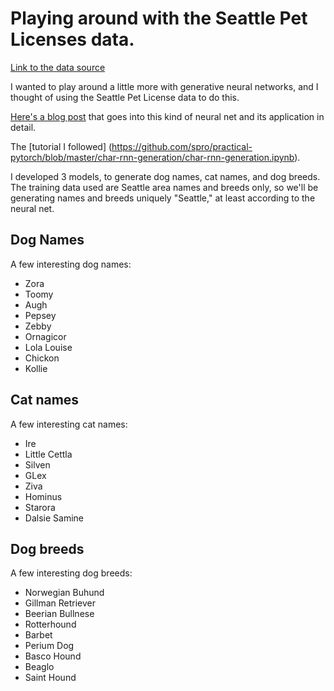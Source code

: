 # Playing around with the Seattle Pet Licenses data.
[Link to the data source](https://data.seattle.gov/Community/Seattle-Pet-Licenses/jguv-t9rb)

I wanted to play around a little more with generative neural networks, and I thought of using the Seattle Pet License data to do this.

[Here's a blog post](http://karpathy.github.io/2015/05/21/rnn-effectiveness/) that goes into this kind of neural net and its application in detail.

The [tutorial I followed] (https://github.com/spro/practical-pytorch/blob/master/char-rnn-generation/char-rnn-generation.ipynb).

I developed 3 models, to generate dog names, cat names, and dog breeds.
The training data used are Seattle area names and breeds only, so we'll be generating names and breeds uniquely "Seattle," at least according to the neural net.

## Dog Names
A few interesting dog names:
  - Zora
  - Toomy
  - Augh
  - Pepsey
  - Zebby
  - Ornagicor
  - Lola Louise
  - Chickon
  - Kollie

## Cat names
A few interesting cat names:
  - Ire
  - Little Cettla
  - Silven
  - GLex
  - Ziva
  - Hominus
  - Starora
  - Dalsie Samine

## Dog breeds
A few interesting dog breeds:
  - Norwegian Buhund
  - Gillman Retriever
  - Beerian Bullnese
  - Rotterhound
  - Barbet
  - Perium Dog
  - Basco Hound
  - Beaglo
  - Saint Hound
